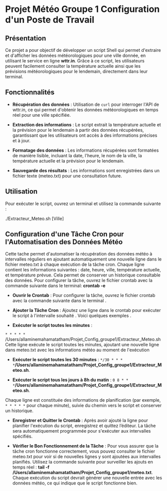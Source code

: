 # Projet Météo Groupe 1 Configuration d'un Poste de Travail

## Présentation

Ce projet a pour objectif de développer un script Shell qui permet d'extraire et d'afficher les données météorologiques pour une ville donnée, en utilisant le service en ligne **wttr.in**. Grâce à ce script, les utilisateurs peuvent facilement consulter la température actuelle ainsi que les prévisions météorologiques pour le lendemain, directement dans leur terminal.

## Fonctionnalités

- **Récupération des données** : Utilisation de `curl` pour interroger l'API de wttr.in, ce qui permet d'obtenir les données météorologiques en temps réel pour une ville spécifiée.
  
- **Extraction des informations** : Le script extrait la température actuelle et la prévision pour le lendemain à partir des données récupérées, garantissant que les utilisateurs ont accès à des informations précises et à jour.
  
- **Formatage des données** : Les informations récupérées sont formatées de manière lisible, incluant la date, l'heure, le nom de la ville, la température actuelle et la prévision pour le lendemain.

- **Sauvegarde des résultats** : Les informations sont enregistrées dans un fichier texte (meteo.txt) pour une consultation future.

## Utilisation

Pour exécuter le script, ouvrez un terminal et utilisez la commande suivante :

./Extracteur_Meteo.sh [Ville]


## Configuration d'une Tâche Cron pour l'Automatisation des Données Météo

 Cette tache  permet d'automatiser la récupération des données météo à intervalles réguliers en ajoutant automatiquement une nouvelle ligne dans le fichier meteo.txt à chaque exécution de la tâche cron. Chaque ligne contient les informations suivantes : date, heure, ville, température actuelle, et température prévue. Cela permet de conserver un historique consultable des données.
Pour configurer la tâche, ouvrez le fichier crontab avec la commande suivante dans le terminal: **crontab -e**


- **Ouvrir le Crontab** : Pour configurer la tâche, ouvrez le fichier crontab avec la commande suivante dans le terminal .


- **Ajouter la Tâche Cron** : Ajoutez une ligne dans le crontab pour exécuter le script à l'intervalle souhaité . Voici quelques exemples .


- **Exécuter le script toutes les minutes** :

 ```* * * * *``` /Users/allaminemahamatatham/Projet_Config_groupe1/Extracteur_Meteo.sh
Cette ligne exécute le script toutes les minutes, ajoutant une nouvelle ligne dans meteo.txt avec les informations météo au moment de l'exécution

- **Exécuter le script toutes les 30 minutes** : ```*/30 * * * *```**/Users/allaminemahamatatham/Projet_Config_groupe1/Extracteur_Meteo.sh**.


- **Exécuter le script tous les jours à 8h du matin** : ```0 8 * * *```**/Users/allaminemahamatatham/Projet_Config_groupe1/Extracteur_Meteo.sh**.

Chaque ligne est constituée des informations de planification (par exemple,``` * * * * *``` pour chaque minute), suivie du chemin vers le script et  conserver un historique.


- **Enregistrer et Quitter le Crontab** : Après avoir ajouté la ligne pour planifier l'exécution du script, enregistrez et quittez l’éditeur. La tâche sera automatiquement programmée pour s'exécuter aux intervalles spécifiés.

- **Vérifier le Bon Fonctionnement de la Tâche** :  Pour vous assurer que la tâche cron fonctionne correctement, vous pouvez consulter le fichier meteo.txt pour voir si de nouvelles lignes y sont ajoutées aux intervalles planifiés. Utilisez la commande suivante pour surveiller les ajouts en temps réel :
**tail -f /Users/allaminemahamatatham/Projet_Config_groupe1/meteo.txt**.
Chaque exécution du script devrait générer une nouvelle entrée avec les données météo, ce qui indique que le script fonctionne bien.
